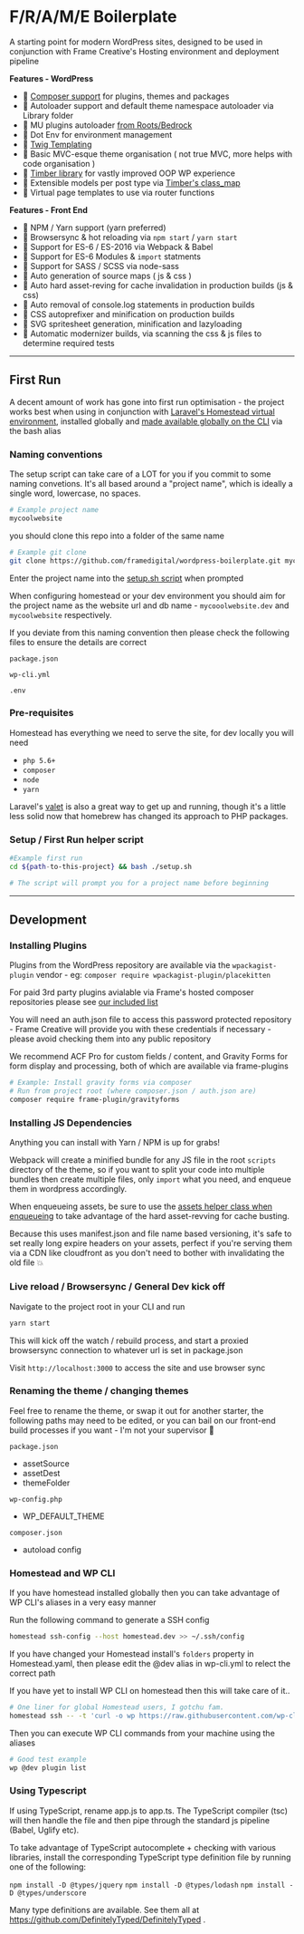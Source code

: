 # F/R/A/M/E Boilerplate

A starting point for modern WordPress sites, designed to be used in conjunction with Frame Creative's Hosting environment and deployment pipeline

**Features - WordPress**

- :tada: [Composer support](https://getcomposer.org/) for plugins, themes and packages
- :tada: Autoloader support and default theme namespace autoloader via Library folder
- :tada: MU plugins autoloader [from Roots/Bedrock](https://roots.io/bedrock/docs/mu-plugins-autoloader/)
- :tada: Dot Env for environment management
- :tada: [Twig Templating](https://twig.symfony.com/doc/2.x/)
- :tada: Basic MVC-esque theme organisation ( not true MVC, more helps with code organisation )
- :tada: [Timber library](https://www.upstatement.com/timber/) for vastly improved OOP WP experience
- :tada: Extensible models per post type via [Timber's class_map](site/content/themes/frame-custom/library/Setup/Structure#L24-L33)
- :tada: Virtual page templates to use via router functions

**Features - Front End**

- :tada: NPM / Yarn support (yarn preferred)
- :tada: Browsersync & hot reloading via `npm start` / `yarn start`
- :tada: Support for ES-6 / ES-2016 via Webpack & Babel
- :tada: Support for ES-6 Modules & `import` statments
- :tada: Support for SASS / SCSS via node-sass
- :tada: Auto generation of source maps ( js & css )
- :tada: Auto hard asset-reving for cache invalidation in production builds (js & css)
- :tada: Auto removal of console.log statements in production builds
- :tada: CSS autoprefixer and minification on production builds
- :tada: SVG spritesheet generation, minification and lazyloading
- :tada: Automatic modernizer builds, via scanning the css & js files to determine required tests



---


## First Run

A decent amount of work has gone into first run optimisation - the project works best when using in conjunction with
[Laravel's Homestead virtual environment](https://laravel.com/docs/5.5/homestead), installed globally and [made available globally on the CLI](https://laravel.com/docs/5.5/homestead#accessing-homestead-globally) via the bash alias

### Naming conventions

The setup script can take care of a LOT for you if you commit to some naming convetions.
It's all based around a "project name", which is ideally a single word, lowercase, no spaces.

```bash
# Example project name
mycoolwebsite
```

you should clone this repo into a folder of the same name

```bash
# Example git clone
git clone https://github.com/framedigital/wordpress-boilerplate.git mycoolwebsite
```

Enter the project name into the [setup.sh script](#setup--first-run-helper-script) when prompted

When configuring homestead or your dev environment you should aim for the project name
as the website url and db name - `mycooolwebsite.dev` and `mycoolwebsite` respectively.

If you deviate from this naming convention then please check the following files to ensure the details are correct

`package.json`

`wp-cli.yml`

`.env`

### Pre-requisites

Homestead has everything we need to serve the site, for dev locally you will need

- `php 5.6+`
- `composer`
- `node`
- `yarn`

Laravel's [valet](https://laravel.com/docs/5.6/valet) is also a great way to get up and running, though it's a little less solid now that homebrew has changed its approach to PHP packages.

### Setup / First Run helper script

```bash
#Example first run
cd ${path-to-this-project} && bash ./setup.sh

# The script will prompt you for a project name before beginning
```

---


## Development


### Installing Plugins

Plugins from the WordPress repository are available via the `wpackagist-plugin` vendor - eg: `composer require wpackagist-plugin/placekitten`

For paid 3rd party plugins avialable via Frame's hosted composer repositories please see [our included list](frame-composer-plugins.txt)

You will need an auth.json file to access this password protected repository - Frame Creative will provide you with these credentials if necessary - please avoid checking them into any public repository

We recommend ACF Pro for custom fields / content, and Gravity Forms for form display and processing, both of which are available via frame-plugins

```bash
# Example: Install gravity forms via composer
# Run from project root (where composer.json / auth.json are)
composer require frame-plugin/gravityforms
```

### Installing JS Dependencies

Anything you can install with Yarn / NPM is up for grabs!

Webpack will create a minified bundle for any JS file in the root `scripts` directory of the theme, so if you want to split your code into multiple bundles then create multiple files, only `import` what you need, and enqueue them in wordpress accordingly.

When enqueueing assets, be sure to use the [assets helper class when enqueueing](site/content/themes/frame-custom/library/Setup/Frontend.php#L57-L69) to take advantage of the hard asset-revving for cache busting.

Because this uses manifest.json and file name based versioning, it's safe to set really long expire headers on your assets, perfect if you're serving them via a CDN like cloudfront as you don't need to bother with invalidating the old file :boom:

### Live reload / Browsersync / General Dev kick off

Navigate to the project root in your CLI and run

```bash
yarn start
```

This will kick off the watch / rebuild process, and start a proxied browsersync connection to whatever url is set in package.json

Visit `http://localhost:3000` to access the site and use browser sync


### Renaming the theme / changing themes

Feel free to rename the theme, or swap it out for another starter, the following paths may need to be edited, or you can bail on our front-end build processes if you want - I'm not your supervisor :information_desk_person:

`package.json`

  - assetSource
  - assetDest
  - themeFolder

`wp-config.php`

  - WP_DEFAULT_THEME

`composer.json`

  - autoload config


### Homestead and WP CLI

If you have homestead installed globally then you can take advantage of WP CLI's aliases in a very easy manner

Run the following command to generate a SSH config

```bash
homestead ssh-config --host homestead.dev >> ~/.ssh/config
```

If you have changed your Homestead install's `folders` property in Homestead.yaml, then please edit the @dev alias in wp-cli.yml to relect the correct path

If you have yet to install WP CLI on homestead then this will take care of it..

```bash
# One liner for global Homestead users, I gotchu fam.
homestead ssh -- -t 'curl -o wp https://raw.githubusercontent.com/wp-cli/builds/gh-pages/phar/wp-cli.phar && chmod +x wp && sudo mv wp /usr/local/bin/wp'
```

Then you can execute WP CLI commands from your machine using the aliases

```bash
# Good test example
wp @dev plugin list
```


### Using Typescript

If using TypeScript, rename app.js to app.ts. The TypeScript compiler (tsc) will then handle the file and then pipe through the standard js pipeline (Babel, Uglify etc).

To take advantage of TypeScript autocomplete + checking with various libraries, install the corresponding TypeScript type definition file by running one of the following:

`npm install -D @types/jquery`
`npm install -D @types/lodash`
`npm install -D @types/underscore`

Many type definitions are available. See them all at https://github.com/DefinitelyTyped/DefinitelyTyped .





